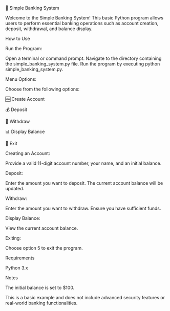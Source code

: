 
🏦 Simple Banking System



Welcome to the Simple Banking System! This basic Python program allows users to perform essential banking operations such as account creation, deposit, withdrawal, and balance display.

How to Use

Run the Program:

Open a terminal or command prompt.
Navigate to the directory containing the simple_banking_system.py file.
Run the program by executing python simple_banking_system.py.

Menu Options:

Choose from the following options:

🆕 Create Account

💰 Deposit

💸 Withdraw

📊 Display Balance

🚪 Exit

Creating an Account:


Provide a valid 11-digit account number, your name, and an initial balance.

Deposit:

Enter the amount you want to deposit. The current account balance will be updated.

Withdraw:

Enter the amount you want to withdraw. Ensure you have sufficient funds.

Display Balance:

View the current account balance.

Exiting:

Choose option 5 to exit the program.

Requirements

Python 3.x

Notes

The initial balance is set to $100.

This is a basic example and does not include advanced security features or real-world banking functionalities.

